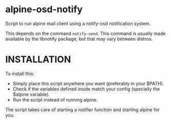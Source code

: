 alpine-osd-notify
=============

Script to run alpine mail client using a notify-osd notification system.

This depends on the command `notify-send`. This command is usually
made available by the libnotify package, but that may vary between
distros.

INSTALLATION
============

To install this:
 - Simply place this script anywhere you want (preferably in your $PATH).
 - Check if the variables defined inside match your config (specially the $alpine variable).
 - Run the script instead of running alpine.

The script takes care of starting a notifier function and starting
alpine for you.
